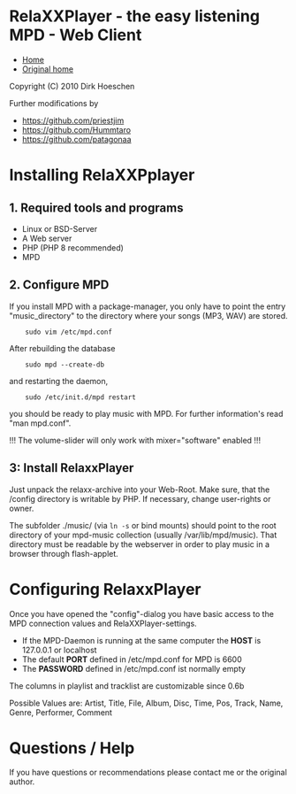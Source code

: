 RelaXXPlayer - the easy listening MPD - Web Client
==================================================

* [Home](https://github.com/patagonaa/relaxx)
* [Original home](http://relaxx.dirk-hoeschen.de)

Copyright (C) 2010 Dirk Hoeschen

Further modifications by
- https://github.com/priestjim
- https://github.com/Hummtaro
- https://github.com/patagonaa

Installing RelaXXPplayer
========================

## 1. Required tools and programs

* Linux or BSD-Server
* A Web server
* PHP (PHP 8 recommended)
* MPD

## 2. Configure MPD

If you install MPD with a package-manager, you only have to point the entry "music_directory" to the directory where your songs (MP3, WAV) are stored. 
		
		sudo vim /etc/mpd.conf

After rebuilding the database 
		
		sudo mpd --create-db 

and restarting the daemon, 
		
		sudo /etc/init.d/mpd restart

you should be ready to play music with MPD. For further information's read "man mpd.conf".

!!! The volume-slider will only work with mixer="software" enabled !!!

## 3: Install RelaxxPlayer

Just unpack the relaxx-archive into your Web-Root. Make sure, that the /config directory is writable by PHP. If necessary, change user-rights or owner.

The subfolder ./music/ (via `ln -s` or bind mounts) should point to the root directory of your mpd-music collection (usually /var/lib/mpd/music). That directory must be readable by the webserver in order to play music in a browser through flash-applet.

Configuring RelaxxPlayer
========================

Once you have opened the "config"-dialog you have basic access to the MPD connection values and RelaXXPlayer-settings.

* If the MPD-Daemon is running at the same computer the **HOST** is 127.0.0.1 or localhost
* The default **PORT** defined in /etc/mpd.conf for MPD is 6600
* The **PASSWORD** defined in /etc/mpd.conf ist normally empty

The columns in playlist and tracklist are customizable since 0.6b

Possible Values are: Artist, Title, File, Album, Disc, Time, Pos, Track, Name, Genre, Performer, Comment

Questions / Help
================

If you have questions or recommendations please contact me or the original author.
